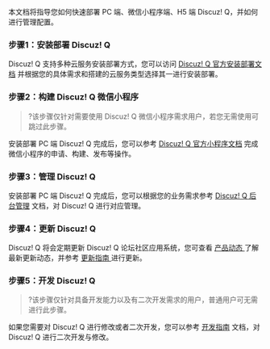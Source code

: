 本文档将指导您如何快速部署 PC 端、微信小程序端、H5 端 Discuz! Q，并如何进行管理配置。

### 步骤1：安装部署 Discuz! Q
Discuz! Q 支持多种云服务安装部署方式，您可以访问  [Discuz! Q 官方安装部署文档](https://discuz.com/docs/) 并根据您的具体需求和搭建的云服务类型选择其一进行安装部署。

### 步骤2：构建 Discuz! Q 微信小程序
>?该步骤仅针对需要使用 Discuz! Q 微信小程序需求用户，若您无需使用可跳过此步骤。
>
安装部署 PC 端 Discuz! Q 完成后，您可以参考 [Discuz! Q 官方小程序文档](https://discuz.com/docs/%E5%B0%8F%E7%A8%8B%E5%BA%8F.html) 完成微信小程序的申请、构建、发布等操作。

### 步骤3：管理 Discuz! Q
安装部署 PC 端 Discuz! Q 完成后，您可以根据您的业务需求参考 [Discuz! Q 后台管理](https://discuz.com/manual-admin/) 文档，对 Discuz! Q 进行对应管理。

### 步骤4：更新 Discuz! Q
Discuz! Q 将会定期更新 Discuz! Q 论坛社区应用系统，您可查看 [产品动态 ](https://cloud.tencent.com/document/product/1367/53445) 了解最新更新动态，并参考 [更新指南 ](https://discuz.com/docs/%E5%B8%B8%E8%A7%84%E9%83%A8%E7%BD%B2%E5%8D%87%E7%BA%A7.html) 进行更新。

### 步骤5：开发 Discuz! Q
>?该步骤仅针对具备开发能力以及有二次开发需求的用户，普通用户可无需进行此步骤。
>
如果您需要对 Discuz! Q 进行修改或者二次开发，您可以参考 [开发指南](https://discuz.com/docs/%E5%BC%80%E5%8F%91%E8%AF%B4%E6%98%8E.html#%E5%BC%80%E5%8F%91%E8%AF%B4%E6%98%8E) 文档，对 Discuz! Q 进行二次开发与修改。

